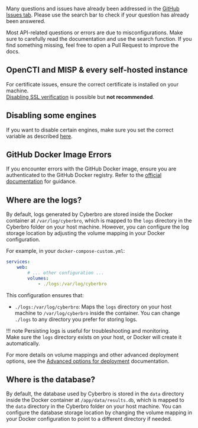 

Many questions and issues have already been addressed in the [GitHub Issues tab](https://github.com/stanfrbd/cyberbro/issues). Please use the search bar to check if your question has already been answered.

Most API-related questions or errors are due to misconfigurations. Make sure to carefully read the documentation and use the search function. If you find something missing, feel free to open a Pull Request to improve the docs.

## OpenCTI and MISP & every self-hosted instance
For certificate issues, ensure the correct certificate is installed on your machine.  
[Disabling SSL verification](https://docs.cyberbro.net/quick-start/Advanced-options-for-deployment/?h=ssl#ssl-verification-settings-for-requests-backend) is possible but **not recommended**.

## Disabling some engines
If you want to disable certain engines, make sure you set the correct variable as described [here](https://docs.cyberbro.net/quick-start/Advanced-options-for-deployment/?h=engines#selected-engines-in-the-gui-indexhtml-only).

## GitHub Docker Image Errors  
If you encounter errors with the GitHub Docker image, ensure you are authenticated to the GitHub Docker registry. Refer to the [official documentation](https://docs.github.com/en/packages/working-with-a-github-packages-registry/working-with-the-container-registry#authenticating-with-a-personal-access-token-classic) for guidance.

## Where are the logs?

By default, logs generated by Cyberbro are stored inside the Docker container at `/var/log/cyberbro`, which is mapped to the `logs` directory in the Cyberbro folder on your host machine. However, you can configure the log storage location by adjusting the volume mapping in your Docker configuration.

For example, in your `docker-compose-custom.yml`:

```yaml
services:
    web:
        # ... other configuration ...
        volumes:
            - ./logs:/var/log/cyberbro
```

This configuration ensures that:

- `./logs:/var/log/cyberbro`: Maps the `logs` directory on your host machine to `/var/log/cyberbro` inside the container. You can change `./logs` to any directory you prefer for storing logs.

!!! note
        Persisting logs is useful for troubleshooting and monitoring.  
        Make sure the `logs` directory exists on your host, or Docker will create it automatically.

For more details on volume mappings and other advanced deployment options, see the [Advanced options for deployment](https://docs.cyberbro.net/quick-start/Advanced-options-for-deployment/#example-of-custom-docker-compose-file) documentation.

## Where is the database?

By default, the database used by Cyberbro is stored in the `data` directory inside the Docker container at `/app/data/results.db`, which is mapped to the `data` directory in the Cyberbro folder on your host machine. You can configure the database storage location by changing the volume mapping in your Docker configuration to point to a different directory if needed.